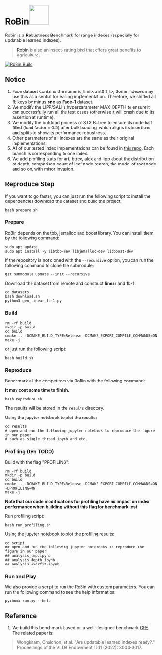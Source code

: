 
# RoBin<img src="https://github.com/user-attachments/assets/88d35c0c-6286-418d-8ce4-83328711a4ef" width="64" height="64" />

Robin is a **Ro**bustness **B**enchmark for range **in**dexes (especially for updatable learned indexes).

> [Robin](https://en.wikipedia.org/wiki/European_robin) is also an insect-eating bird that offers great benefits to agriculture.

[![RoBin Build](https://github.com/cds-ruc/RoBin/actions/workflows/cmake-build.yml/badge.svg)](https://github.com/cds-ruc/RoBin/actions/workflows/cmake-build.yml)

## Notice

1. Face dataset contains the numeric_limit<uint64_t>, Some indexes may use this as a sential for easing implementation. Therefore, we shifted all fb keys by minus **one** as **Face-1** dataset.
2. We modify the LIPP/SALI's hyperparameter [MAX_DEPTH](https://github.com/cds-ruc/IndexRepo/blob/b237911cb31fc0a94c1b1911b0fbcadb8fd0870f/src/core/lipp.h#L1088) to ensure it can successfully run all the test cases (otherwise it will crash due to its assertion at runtime).
3. We modify the bulkload process of STX B+tree to ensure its node half filled (load factor = 0.5) after bulkloaading, which aligns its insertions and splits to show its performance robustness.
4. Other parameters of all indexes are the same as their original implementations.
5. All of our tested index implementations can be found in [this repo](https://github.com/cds-ruc/IndexRepo). Each branch is corresponding to one index.
6. We add profiling stats for art, btree, alex and lipp about the distribution of depth, comparison count of leaf node search, the model of root node and so on, with minor invasion.

## Reproduce Step

If you want to go faster, you can just run the following script to install the dependencies download the dataset and build the project:

```shell
bash prepare.sh
```

### Prepare
RoBin depends on the tbb, jemalloc and boost library. You can install them by the following command:

```shell
sudo apt update
sudo apt install -y libtbb-dev libjemalloc-dev libboost-dev
```

If the repository is not cloned with the `--recursive` option, you can run the following command to clone the submodule:

```shell
git submodule update --init --recursive
```

Download the dataset from remote and construct **linear** and **fb-1**:
```shell
cd datasets
bash download.sh
python3 gen_linear_fb-1.py
```

### Build
```shell
rm -rf build
mkdir -p build
cd build
cmake .. -DCMAKE_BUILD_TYPE=Release -DCMAKE_EXPORT_COMPILE_COMMANDS=ON
make -j
```
or just run the following script:
```shell
bash build.sh
```

### Reproduce

Benchmark all the competitors via RoBin with the following command:

**It may cost some time to finish.**
```shell
bash reproduce.sh
```

The results will be stored in the `results` directory.

Using the jupyter notebook to plot the results:
```shell
cd results
# open and run the following jupyter notebook to reproduce the figure in our paper
# such as single_thread.ipynb and etc.
```

### Profiling (tyh TODO)

Build with the flag "PROFILING":
```shell
rm -rf build
mkdir -p build
cd build
cmake .. -DCMAKE_BUILD_TYPE=Release -DCMAKE_EXPORT_COMPILE_COMMANDS=ON -DPROFILING=ON
make -j
```

**Note that our code modifications for profiling have no impact on index performance when building without this flag for benchmark test.**

Run profiling script:
```shell
bash run_profiling.sh
```

Using the jupyter notebook to plot the profiling results:
```shell
cd script
## open and run the following jupyter notebooks to reproduce the figure in our paper
## analysis_cmp.ipynb
## analysis_depth.ipynb
## analysis_overfit.ipynb
```


### Run and Play
We also provide a script to run the RoBin with custom parameters. You can run the following command to see the help information:

```shell
python3 run.py --help
```


## Reference

1. We build this benchmark based on a well-designed benchmark [GRE](<https://github.com/gre4index/GRE>). The related paper is:
> Wongkham, Chaichon, et al. "Are updatable learned indexes ready?." Proceedings of the VLDB Endowment 15.11 (2022): 3004-3017.
